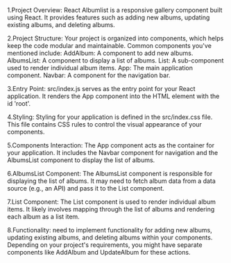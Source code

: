 1.Project Overview:
React Albumlist is a responsive gallery component built using React.
It provides features such as adding new albums, updating existing albums, and deleting albums.

2.Project Structure:
Your project is organized into components, which helps keep the code modular and maintainable.
Common components you've mentioned include:
AddAlbum: A component to add new albums.
AlbumsList: A component to display a list of albums.
List: A sub-component used to render individual album items.
App: The main application component.
Navbar: A component for the navigation bar.

3.Entry Point:
src/index.js serves as the entry point for your React application.
It renders the App component into the HTML element with the id 'root'.

4.Styling:
Styling for your application is defined in the src/index.css file.
This file contains CSS rules to control the visual appearance of your components.

5.Components Interaction:
The App component acts as the container for your application.
It includes the Navbar component for navigation and the AlbumsList component to display the list of albums.

6.AlbumsList Component:
The AlbumsList component is responsible for displaying the list of albums.
It may need to fetch album data from a data source (e.g., an API) and pass it to the List component.

7.List Component:
The List component is used to render individual album items.
It likely involves mapping through the list of albums and rendering each album as a list item.

8.Functionality: need to implement functionality for adding new albums, updating existing albums, and deleting albums within your components.
Depending on your project's requirements, you might have separate components like AddAlbum and UpdateAlbum for these actions.
